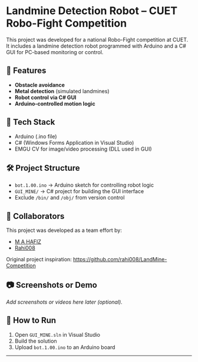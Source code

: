 # Landmine Detection Robot – CUET Robo-Fight Competition

This project was developed for a national Robo-Fight competition at CUET. It includes a landmine detection robot programmed with Arduino and a C# GUI for PC-based monitoring or control.

## 🚀 Features
- **Obstacle avoidance**
- **Metal detection** (simulated landmines)
- **Robot control via C# GUI**
- **Arduino-controlled motion logic**

## 🧠 Tech Stack
- Arduino (.ino file)
- C# (Windows Forms Application in Visual Studio)
- EMGU CV for image/video processing (DLL used in GUI)

## 🛠️ Project Structure
- `bot.1.00.ino` → Arduino sketch for controlling robot logic
- `GUI_MINE/` → C# project for building the GUI interface
- Exclude `/bin/` and `/obj/` from version control

## 🤝 Collaborators
This project was developed as a team effort by:

- [M A HAFIZ](https://github.com/MAHAFIZS)
- [Rahi008](https://github.com/rahi008)

Original project inspiration: https://github.com/rahi008/LandMine-Competition

## 📷 Screenshots or Demo
_Add screenshots or videos here later (optional)._

## 📁 How to Run
1. Open `GUI_MINE.sln` in Visual Studio
2. Build the solution
3. Upload `bot.1.00.ino` to an Arduino board

---
